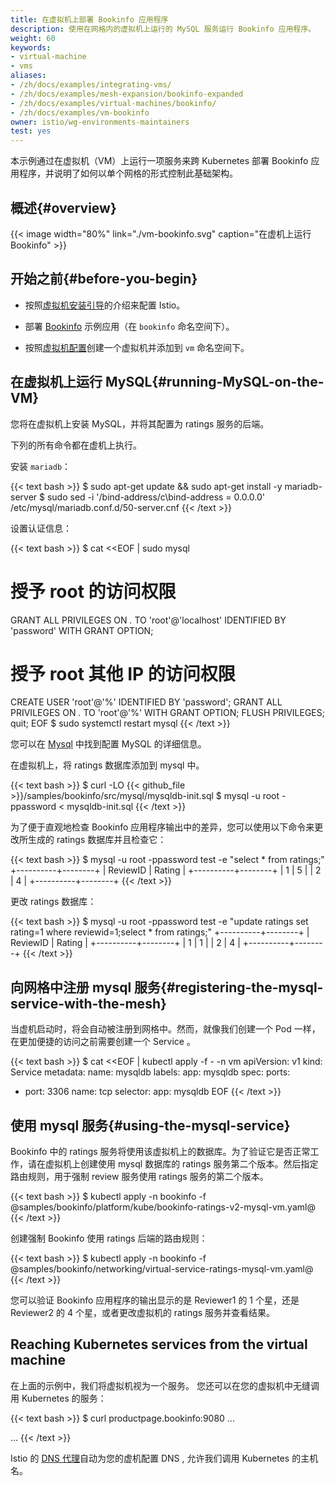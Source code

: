 ```yaml
---
title: 在虚拟机上部署 Bookinfo 应用程序
description: 使用在网格内的虚拟机上运行的 MySQL 服务运行 Bookinfo 应用程序。
weight: 60
keywords:
- virtual-machine
- vms
aliases:
- /zh/docs/examples/integrating-vms/
- /zh/docs/examples/mesh-expansion/bookinfo-expanded
- /zh/docs/examples/virtual-machines/bookinfo/
- /zh/docs/examples/vm-bookinfo
owner: istio/wg-environments-maintainers
test: yes
---
```


本示例通过在虚拟机（VM）上运行一项服务来跨 Kubernetes 部署 Bookinfo 应用程序，并说明了如何以单个网格的形式控制此基础架构。

## 概述{#overview}

{{< image width="80%" link="./vm-bookinfo.svg" caption="在虚机上运行 Bookinfo" >}}

<!-- source of the drawing
https://docs.google.com/drawings/d/1G1592HlOVgtbsIqxJnmMzvy6ejIdhajCosxF1LbvspI/edit
 -->

## 开始之前{#before-you-begin}

- 按照[虚拟机安装引导](/zh/docs/setup/install/virtual-machine/)的介绍来配置 Istio。

- 部署 [Bookinfo](/zh/docs/examples/bookinfo/) 示例应用（在 `bookinfo` 命名空间下）。

- 按照[虚拟机配置](/zh/docs/setup/install/virtual-machine/#configure-the-virtual-machine)创建一个虚拟机并添加到 `vm` 命名空间下。

## 在虚拟机上运行 MySQL{#running-MySQL-on-the-VM}

您将在虚拟机上安装 MySQL，并将其配置为 ratings 服务的后端。

下列的所有命令都在虚机上执行。

安装 `mariadb`：

{{< text bash >}}
$ sudo apt-get update && sudo apt-get install -y mariadb-server
$ sudo sed -i '/bind-address/c\bind-address  = 0.0.0.0' /etc/mysql/mariadb.conf.d/50-server.cnf
{{< /text >}}

设置认证信息：

{{< text bash >}}
$ cat <<EOF | sudo mysql
# 授予 root 的访问权限
GRANT ALL PRIVILEGES ON *.* TO 'root'@'localhost' IDENTIFIED BY 'password' WITH GRANT OPTION;
# 授予 root 其他 IP 的访问权限
CREATE USER 'root'@'%' IDENTIFIED BY 'password';
GRANT ALL PRIVILEGES ON *.* TO 'root'@'%' WITH GRANT OPTION;
FLUSH PRIVILEGES;
quit;
EOF
$ sudo systemctl restart mysql
{{< /text >}}

您可以在 [Mysql](https://mariadb.com/kb/en/library/download/) 中找到配置 MySQL 的详细信息。

在虚拟机上，将 ratings 数据库添加到 mysql 中。

{{< text bash >}}
$ curl -LO {{< github_file >}}/samples/bookinfo/src/mysql/mysqldb-init.sql
$ mysql -u root -ppassword < mysqldb-init.sql
{{< /text >}}

为了便于直观地检查 Bookinfo 应用程序输出中的差异，您可以使用以下命令来更改所生成的 ratings 数据库并且检查它：

{{< text bash >}}
$ mysql -u root -ppassword test -e "select * from ratings;"
+----------+--------+
| ReviewID | Rating |
+----------+--------+
|        1 |      5 |
|        2 |      4 |
+----------+--------+
{{< /text >}}

更改 ratings 数据库：

{{< text bash >}}
$ mysql -u root -ppassword test -e  "update ratings set rating=1 where reviewid=1;select * from ratings;"
+----------+--------+
| ReviewID | Rating |
+----------+--------+
|        1 |      1 |
|        2 |      4 |
+----------+--------+
{{< /text >}}

## 向网格中注册 mysql 服务{#registering-the-mysql-service-with-the-mesh}

当虚机启动时，将会自动被注册到网格中。然而，就像我们创建一个 Pod 一样，在更加便捷的访问之前需要创建一个 Service 。

{{< text bash >}}
$ cat <<EOF | kubectl apply -f - -n vm
apiVersion: v1
kind: Service
metadata:
  name: mysqldb
  labels:
    app: mysqldb
spec:
  ports:
  - port: 3306
    name: tcp
  selector:
    app: mysqldb
EOF
{{< /text >}}

## 使用 mysql 服务{#using-the-mysql-service}

Bookinfo 中的 ratings 服务将使用该虚拟机上的数据库。为了验证它是否正常工作，请在虚拟机上创建使用 mysql 数据库的 ratings 服务第二个版本。然后指定路由规则，用于强制 review 服务使用 ratings 服务的第二个版本。

{{< text bash >}}
$ kubectl apply -n bookinfo -f @samples/bookinfo/platform/kube/bookinfo-ratings-v2-mysql-vm.yaml@
{{< /text >}}

创建强制 Bookinfo 使用 ratings 后端的路由规则：

{{< text bash >}}
$ kubectl apply -n bookinfo -f @samples/bookinfo/networking/virtual-service-ratings-mysql-vm.yaml@
{{< /text >}}

您可以验证 Bookinfo 应用程序的输出显示的是 Reviewer1 的 1 个星，还是 Reviewer2 的 4 个星，或者更改虚拟机的 ratings 服务并查看结果。

## Reaching Kubernetes services from the virtual machine

在上面的示例中，我们将虚拟机视为一个服务。 您还可以在您的虚拟机中无缝调用 Kubernetes 的服务：

{{< text bash >}}
$ curl productpage.bookinfo:9080
...
<title>Simple Bookstore App</title>
...
{{< /text >}}

Istio 的 [DNS 代理](/zh/docs/ops/configuration/traffic-management/dns-proxy/)自动为您的虚机配置 DNS , 允许我们调用 Kubernetes 的主机名。
